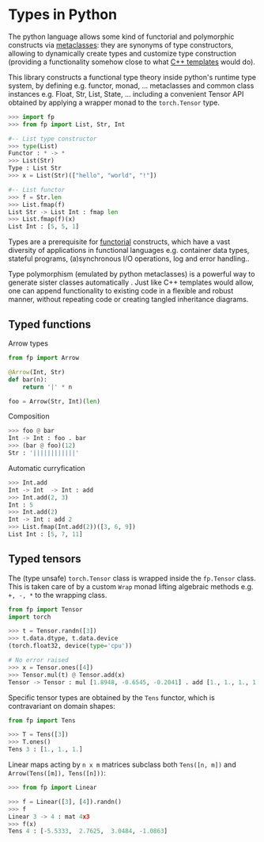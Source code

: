 # Types in Python

The python language allows some kind of functorial and polymorphic constructs via [metaclasses](https://www.python.org/dev/peps/pep-3115/): they are synonyms of type constructors, allowing to dynamically create types and customize type construction (providing a functionality somehow close to what [C++ templates](https://www.cplusplus.com/doc/oldtutorial/templates/) would do).

This library constructs a functional type theory inside python's runtime type system, by defining e.g. functor, monad, ... metaclasses and common class instances e.g. Float, Str, List, State, ... including a convenient 
Tensor API obtained by applying a wrapper monad to the `torch.Tensor` type.

```py
>>> import fp
>>> from fp import List, Str, Int

#-- List type constructor 
>>> type(List)
Functor : * -> *
>>> List(Str)
Type : List Str
>>> x = List(Str)(["hello", "world", "!"])

#-- List functor
>>> f = Str.len
>>> List.fmap(f)
List Str -> List Int : fmap len
>>> List.fmap(f)(x)
List Int : [5, 5, 1]
```
Types are a prerequisite for [functorial](https://en.wikipedia.org/wiki/Functor_(functional_programming)) constructs, which have a vast diversity of applications in functional languages e.g. container data types, stateful programs, (a)synchronous I/O operations, log and error handling..

Type polymorphism (emulated by python metaclasses) is a powerful way to generate sister classes automatically . Just like C++ templates would allow, one can append functionality to 
existing code in a flexible and robust manner, without repeating code or creating tangled inheritance diagrams. 

## Typed functions

Arrow types
```py
from fp import Arrow

@Arrow(Int, Str)
def bar(n):
    return '|' * n

foo = Arrow(Str, Int)(len)
```
Composition
```py
>>> foo @ bar
Int -> Int : foo . bar
>>> (bar @ foo)(12)
Str : '||||||||||||'
```

Automatic curryfication
```py
>>> Int.add
Int -> Int  -> Int : add
>>> Int.add(2, 3)
Int : 5
>>> Int.add(2)
Int -> Int : add 2
>>> List.fmap(Int.add(2))([3, 6, 9])
List Int : [5, 7, 11]
```

## Typed tensors

The (type unsafe) `torch.Tensor` class is wrapped inside the `fp.Tensor` class. This is taken care of by a custom `Wrap` monad lifting algebraic methods e.g. `+, -, *` to the wrapping class.

```py
from fp import Tensor
import torch

>>> t = Tensor.randn([3])
>>> t.data.dtype, t.data.device
(torch.float32, device(type='cpu'))

# No error raised
>>> x = Tensor.ones([4])
>>> Tensor.mul(t) @ Tensor.add(x)
Tensor -> Tensor : mul [1.8948, -0.6545, -0.2041] . add [1., 1., 1., 1.]
```
Specific tensor types are obtained by the `Tens` functor, which is contravariant on domain shapes:

```py
from fp import Tens

>>> T = Tens([3])
>>> T.ones()
Tens 3 : [1., 1., 1.]
```
Linear maps acting by `n x m` matrices subclass both `Tens([n, m])` and `Arrow(Tens([m]), Tens([n]))`:

```py
>>> from fp import Linear

>>> f = Linear([3], [4]).randn()
>>> f
Linear 3 -> 4 : mat 4x3
>>> f(x)
Tens 4 : [-5.5333,  2.7625,  3.0484, -1.0863]
```


